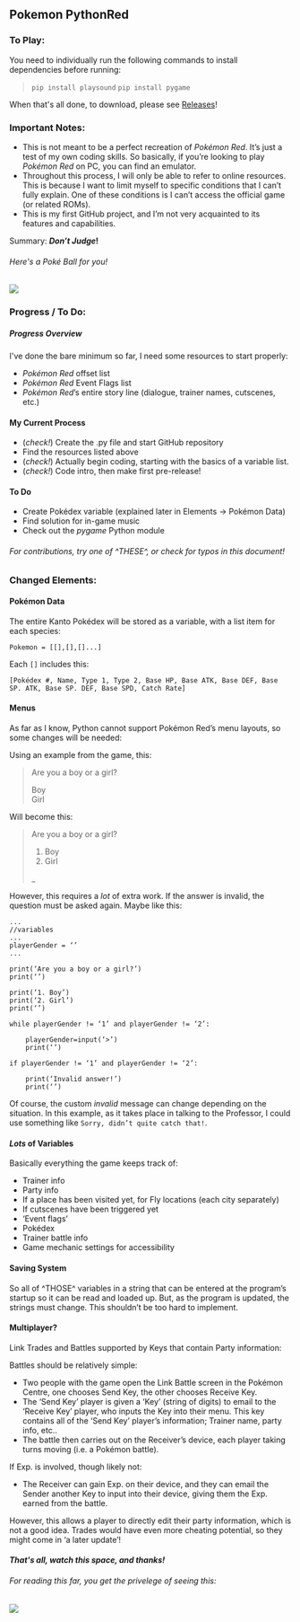 ## Pokemon PythonRed

### To Play:

You need to individually run the following commands to install dependencies before running:

> `pip install playsound`
> `pip install pygame`

When that's all done, to download, please see [Releases](https://github.com/TurnipGuy30/Pokemon-PythonRed/releases)!

### Important Notes:

* This is not meant to be a perfect recreation of _Pokémon Red_. It’s just a test of my own coding skills. So basically, if you’re looking to play _Pokémon Red_ on PC, you can find an emulator.
* Throughout this process, I will only be able to refer to online resources. This is because I want to limit myself to specific conditions that I can’t fully explain. One of these conditions is I can’t access the official game (or related ROMs).
* This is my first GitHub project, and I’m not very acquainted to its features and capabilities.

Summary: **_Don’t Judge_!**

###### Here's a Poké Ball for you!
![](https://tse2.mm.bing.net/th/id/OIP.VHV4L97MJfgNd5DMRep1oQHaHZ?w=201&h=200&c=7&o=5&dpr=1.5&pid=1.7)

### Progress / To Do:

##### Progress Overview
I've done the bare minimum so far, I need some resources to start properly:

* _Pokémon Red_ offset list
* _Pokémon Red_ Event Flags list
* _Pokémon Red_’s entire story line (dialogue, trainer names, cutscenes, etc.)

#### My Current Process
* (_check!_) Create the .py file and start GitHub repository
* Find the resources listed above
* (_check!_) Actually begin coding, starting with the basics of a variable list.
* (_check!_) Code intro, then make first pre-release!

#### To Do
* Create Pokédex variable (explained later in Elements -> Pokémon Data)
* Find solution for in-game music
* Check out the _pygame_ Python module

###### For contributions, try one of ^THESE^, or check for typos in this document!

### Changed Elements:

#### Pokémon Data
The entire Kanto Pokédex will be stored as a variable, with a list item for each species:

```
Pokemon = [[],[],[]...]
```

Each `[]` includes this:

```
[Pokédex #, Name, Type 1, Type 2, Base HP, Base ATK, Base DEF, Base SP. ATK, Base SP. DEF, Base SPD, Catch Rate]
```

#### Menus
As far as I know, Python cannot support Pokémon Red’s menu layouts, so some changes will be needed:

Using an example from the game, this:

> Are you a boy or a girl?
>  
> Boy  
> Girl

Will become this:

> Are you a boy or a girl?
> 
> 1. Boy
> 2. Girl
> 
> _

However, this requires a _lot_ of extra work. If the answer is invalid, the question must be asked again. Maybe like this:

```
...
//variables
...
playerGender = ‘’
...

print(‘Are you a boy or a girl?’)
print(‘’)

print(‘1. Boy’)
print(‘2. Girl’)
print(‘’)

while playerGender != ‘1’ and playerGender != ‘2’:

    playerGender=input(‘>’)
    print(‘’)

if playerGender != ‘1’ and playerGender != ‘2’:

    print(‘Invalid answer!’)
    print(‘’)
```

Of course, the custom _invalid_ message can change depending on the situation. In this example, as it takes place in talking to the Professor, I could use something like `Sorry, didn’t quite catch that!`.

#### _Lots_ of Variables
Basically everything the game keeps track of:
* Trainer info
* Party info
* If a place has been visited yet, for Fly locations (each city separately)
* If cutscenes have been triggered yet
* ‘Event flags’
* Pokédex
* Trainer battle info
* Game mechanic settings for accessibility

#### Saving System
So all of ^THOSE^ variables in a string that can be entered at the program’s startup so it can be read and loaded up. But, as the program is updated, the strings must change. This shouldn’t be too hard to implement.

#### Multiplayer?
Link Trades and Battles supported by Keys that contain Party information:

Battles should be relatively simple:
* Two people with the game open the Link Battle screen in the Pokémon Centre, one chooses Send Key, the other chooses Receive Key.
* The ‘Send Key’ player is given a ‘Key’ (string of digits) to email to the ‘Receive Key’ player, who inputs the Key into their menu. This key contains all of the ‘Send Key’ player’s information; Trainer name, party info, etc..
* The battle then carries out on the Receiver’s device, each player taking turns moving (i.e. a Pokémon battle).

If Exp. is involved, though likely not:
* The Receiver can gain Exp. on their device, and they can email the Sender another Key to input into their device, giving them the Exp. earned from the battle.

However, this allows a player to directly edit their party information, which is not a good idea. Trades would have even more cheating potential, so they might come in ‘a later update’!

#### _That's all, watch this space, and thanks!_

###### For reading this far, you get the privelege of seeing this:
![](https://tse2.mm.bing.net/th/id/OIP.odJ_-1cegyviucDJCNG_XAAAAA?w=136&h=180&c=7&o=5&dpr=1.5&pid=1.7)
